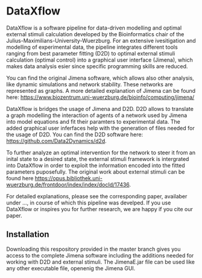 # DataXflow
DataXflow is a software pipeline for data-driven modelling and optimal external stimuli calculation developed by the Bioinformatics chair of the Julius-Maximilians-University-Wuerzburg. 
For an extensive ivesitigation and modelling of experimental data, the pipeline integrates different tools ranging from best parameter fitting (D2D) to optimal external stimuli calculation (optimal control) into a graphical user interface (Jimena), which makes data analysis esier since specific programming skills are reduced. 

You can find the original Jimena software, which allows also other analysis, like dynamic simulations and network stability. These networks are represented as graphs. A more detailed explanation of Jimena can be found here:
https://www.biozentrum.uni-wuerzburg.de/bioinfo/computing/jimena/

DataXflow is bridges the usage of Jimena and D2D.
D2D allows to translate a graph modelling the interaction of agents of a network used by Jimena into model equations and fit their paramters to experimental data.
The added graphical user inferfaces help with the generation of files needed for the usage of D2D. 
You can find the D2D software here: https://github.com/Data2Dynamics/d2d.

To further analyze an optimal intervention for the network to steer it from an inital state to a desired state, the external stimuli framework is intergrated into DataXflow in order to exploit the information encoded into the fitted parameters puposefully. The original work about external stimuli can be found here https://opus.bibliothek.uni-wuerzburg.de/frontdoor/index/index/docId/17436.

For detailed explanations, please see the corresponding paper, availaber under ..., in course of which this pipeline was develped. If you use DataXflow or inspires you for further research, we are happy if you cite our paper.

## Installation
Downloading this respository provided in the master branch gives you access to the complete Jimena software 
including the additions needed for working with D2D and external stimuli. The JimenaE.jar file can be used like any other executable file, openenig the Jimena GUI.
